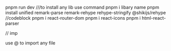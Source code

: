 pnpm run dev
///to install any lib use command pnpm i libary name
pnpm install unified remark-parse remark-rehype rehype-stringify @shikijs/rehype //codeblock
pnpm i react-router-dom
pnpm i react-icons
pnpm i html-react-parser

// imp

use @ to import any file
